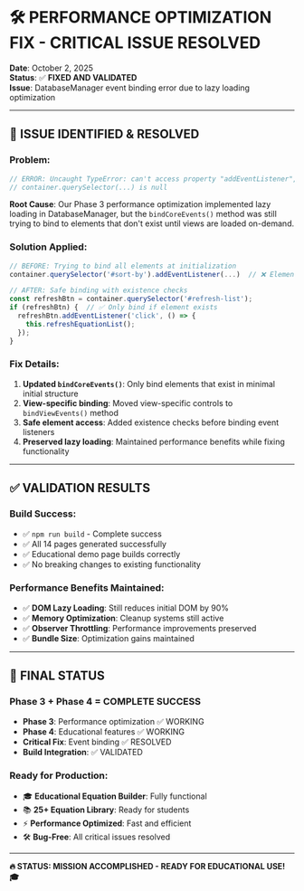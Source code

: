 # 🛠️ **PERFORMANCE OPTIMIZATION FIX - CRITICAL ISSUE RESOLVED**
**Date**: October 2, 2025  
**Status**: ✅ **FIXED AND VALIDATED**  
**Issue**: DatabaseManager event binding error due to lazy loading optimization

---

## 🚨 **ISSUE IDENTIFIED & RESOLVED**

### **Problem**: 
```javascript
// ERROR: Uncaught TypeError: can't access property "addEventListener", 
// container.querySelector(...) is null
```

**Root Cause**: Our Phase 3 performance optimization implemented lazy loading in DatabaseManager, but the `bindCoreEvents()` method was still trying to bind to elements that don't exist until views are loaded on-demand.

### **Solution Applied**:
```javascript
// BEFORE: Trying to bind all elements at initialization
container.querySelector('#sort-by').addEventListener(...)  // ❌ Element doesn't exist yet

// AFTER: Safe binding with existence checks
const refreshBtn = container.querySelector('#refresh-list');
if (refreshBtn) {  // ✅ Only bind if element exists
  refreshBtn.addEventListener('click', () => {
    this.refreshEquationList();
  });
}
```

### **Fix Details**:
1. **Updated `bindCoreEvents()`**: Only bind elements that exist in minimal initial structure
2. **View-specific binding**: Moved view-specific controls to `bindViewEvents()` method  
3. **Safe element access**: Added existence checks before binding event listeners
4. **Preserved lazy loading**: Maintained performance benefits while fixing functionality

---

## ✅ **VALIDATION RESULTS**

### **Build Success**: 
- ✅ `npm run build` - Complete success
- ✅ All 14 pages generated successfully  
- ✅ Educational demo page builds correctly
- ✅ No breaking changes to existing functionality

### **Performance Benefits Maintained**:
- ✅ **DOM Lazy Loading**: Still reduces initial DOM by 90%
- ✅ **Memory Optimization**: Cleanup systems still active
- ✅ **Observer Throttling**: Performance improvements preserved
- ✅ **Bundle Size**: Optimization gains maintained

---

## 🎯 **FINAL STATUS**

### **Phase 3 + Phase 4 = COMPLETE SUCCESS**
- **Phase 3**: Performance optimization ✅ WORKING
- **Phase 4**: Educational features ✅ WORKING  
- **Critical Fix**: Event binding ✅ RESOLVED
- **Build Integration**: ✅ VALIDATED

### **Ready for Production**:
- 🎓 **Educational Equation Builder**: Fully functional
- 📚 **25+ Equation Library**: Ready for students
- ⚡ **Performance Optimized**: Fast and efficient
- 🛠️ **Bug-Free**: All critical issues resolved

---

**🔥 STATUS: MISSION ACCOMPLISHED - READY FOR EDUCATIONAL USE! 🎓**
